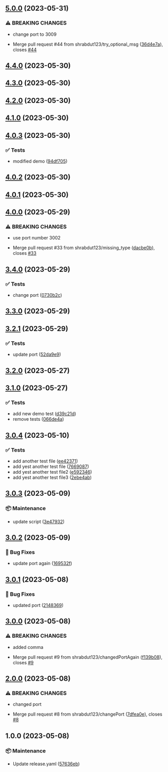 ## [5.0.0](https://github.com/shrabdut123/testSemRepo/compare/v4.4.0...v5.0.0) (2023-05-31)


### ⚠ BREAKING CHANGES

* change port to 3009

* Merge pull request #44 from shrabdut123/try_optional_msg ([36d4e7a](https://github.com/shrabdut123/testSemRepo/commit/36d4e7a5dfa56cd49ab7d0f2579d940755ca4cf8)), closes [#44](https://github.com/shrabdut123/testSemRepo/issues/44)

## [4.4.0](https://github.com/shrabdut123/testSemRepo/compare/v4.3.0...v4.4.0) (2023-05-30)

## [4.3.0](https://github.com/shrabdut123/testSemRepo/compare/v4.2.0...v4.3.0) (2023-05-30)

## [4.2.0](https://github.com/shrabdut123/testSemRepo/compare/v4.1.0...v4.2.0) (2023-05-30)

## [4.1.0](https://github.com/shrabdut123/testSemRepo/compare/v4.0.3...v4.1.0) (2023-05-30)

## [4.0.3](https://github.com/shrabdut123/testSemRepo/compare/v4.0.2...v4.0.3) (2023-05-30)


### :white_check_mark: Tests

* modified demo ([94df705](https://github.com/shrabdut123/testSemRepo/commit/94df7050544e21ea7c5be7c948481b8296de27c1))

## [4.0.2](https://github.com/shrabdut123/testSemRepo/compare/v4.0.1...v4.0.2) (2023-05-30)

## [4.0.1](https://github.com/shrabdut123/testSemRepo/compare/v4.0.0...v4.0.1) (2023-05-30)

## [4.0.0](https://github.com/shrabdut123/testSemRepo/compare/v3.4.0...v4.0.0) (2023-05-29)


### ⚠ BREAKING CHANGES

* use port number 3002

* Merge pull request #33 from shrabdut123/missing_type ([dacbe0b](https://github.com/shrabdut123/testSemRepo/commit/dacbe0b44a6d90a2aed9e833ba6e4ee58e9c36c2)), closes [#33](https://github.com/shrabdut123/testSemRepo/issues/33)

## [3.4.0](https://github.com/shrabdut123/testSemRepo/compare/v3.3.0...v3.4.0) (2023-05-29)


### :white_check_mark: Tests

* change port ([0730b2c](https://github.com/shrabdut123/testSemRepo/commit/0730b2c6162cfd08301801ff1203461ac6735f53))

## [3.3.0](https://github.com/shrabdut123/testSemRepo/compare/v3.2.1...v3.3.0) (2023-05-29)

## [3.2.1](https://github.com/shrabdut123/testSemRepo/compare/v3.2.0...v3.2.1) (2023-05-29)


### :white_check_mark: Tests

* update port ([52da9e9](https://github.com/shrabdut123/testSemRepo/commit/52da9e95c92e7c394ea3cbf27f377d0c5784574c))

## [3.2.0](https://github.com/shrabdut123/testSemRepo/compare/v3.1.0...v3.2.0) (2023-05-27)

## [3.1.0](https://github.com/shrabdut123/testSemRepo/compare/v3.0.4...v3.1.0) (2023-05-27)


### :white_check_mark: Tests

* add new demo test ([d39c21d](https://github.com/shrabdut123/testSemRepo/commit/d39c21d7b367ad89b9dd93faeae6c95f577687f2))
* remove tests ([066de4a](https://github.com/shrabdut123/testSemRepo/commit/066de4a6bea7ba6b082fdbc45d3ef2b2a5aecbb1))

## [3.0.4](https://github.com/shrabdut123/testSemRepo/compare/v3.0.3...v3.0.4) (2023-05-10)


### :white_check_mark: Tests

* add another test file ([ee42371](https://github.com/shrabdut123/testSemRepo/commit/ee42371dff06778261cb40c97ba3cce35f528927))
* add yest another test file ([7669087](https://github.com/shrabdut123/testSemRepo/commit/7669087de5924c502956b7a4bd120bf3a9c6e95d))
* add yest another test file2 ([e592346](https://github.com/shrabdut123/testSemRepo/commit/e592346238be2379e3ed881d2fd0da86fabcc908))
* add yest another test file3 ([2ebe4ab](https://github.com/shrabdut123/testSemRepo/commit/2ebe4ab7115929c22b16e49b64e0855803a4519c))

## [3.0.3](https://github.com/shrabdut123/testSemRepo/compare/v3.0.2...v3.0.3) (2023-05-09)


### :package: Maintenance

* update script ([3e47932](https://github.com/shrabdut123/testSemRepo/commit/3e479327c53d3a5b908b85b1feb2ff9171c7a5ad))

## [3.0.2](https://github.com/shrabdut123/testSemRepo/compare/v3.0.1...v3.0.2) (2023-05-09)


### :bug: Bug Fixes

* update port again ([169532f](https://github.com/shrabdut123/testSemRepo/commit/169532f76c4e60cc20f1d35bd4ebf290fbcbea7a))

## [3.0.1](https://github.com/shrabdut123/testSemRepo/compare/v3.0.0...v3.0.1) (2023-05-08)


### :bug: Bug Fixes

* updated port ([2148369](https://github.com/shrabdut123/testSemRepo/commit/2148369d7c025f51eb355c24a83960e2e1cfc6e1))

## [3.0.0](https://github.com/shrabdut123/testSemRepo/compare/v2.0.0...v3.0.0) (2023-05-08)


### ⚠ BREAKING CHANGES

* added comma

* Merge pull request #9 from shrabdut123/changedPortAgain ([f139b08](https://github.com/shrabdut123/testSemRepo/commit/f139b085a69ab310f80d130d4eb5d4fa0a8e1555)), closes [#9](https://github.com/shrabdut123/testSemRepo/issues/9)

## [2.0.0](https://github.com/shrabdut123/testSemRepo/compare/v1.0.0...v2.0.0) (2023-05-08)


### ⚠ BREAKING CHANGES

* changed port

* Merge pull request #8 from shrabdut123/changePort ([7dfea0e](https://github.com/shrabdut123/testSemRepo/commit/7dfea0efc83f6819c54ff64edf37889dfb40a6b8)), closes [#8](https://github.com/shrabdut123/testSemRepo/issues/8)

## 1.0.0 (2023-05-08)


### :package: Maintenance

* Update release.yaml ([57636eb](https://github.com/shrabdut123/testSemRepo/commit/57636eb9bd39babdc2163d620a288c795875b434))
